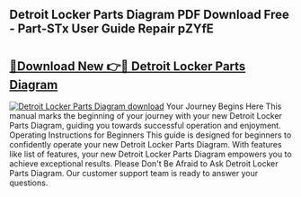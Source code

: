 ## Detroit Locker Parts Diagram PDF Download Free - Part-STx User Guide Repair pZYfE

# <h2><a href="http://dfhlimx.blite.top/?on=Detroit+Locker+Parts+Diagram">🔗Download New 👉🔴 Detroit Locker Parts Diagram</a></h2>

[![Detroit Locker Parts Diagram download](https://i.imgur.com/lujVjoI.png)](http://dfhlimx.blite.top/?on=Detroit+Locker+Parts+Diagram)
Your Journey Begins Here This manual marks the beginning of your journey with your new Detroit Locker Parts Diagram, guiding you towards successful operation and enjoyment. Operating Instructions for Beginners This guide is designed for beginners to confidently operate your new Detroit Locker Parts Diagram. With features like list of features, your new Detroit Locker Parts Diagram empowers you to achieve exceptional results. Please Don't Be Afraid to Ask Detroit Locker Parts Diagram. Our customer support team is ready to answer your questions.

